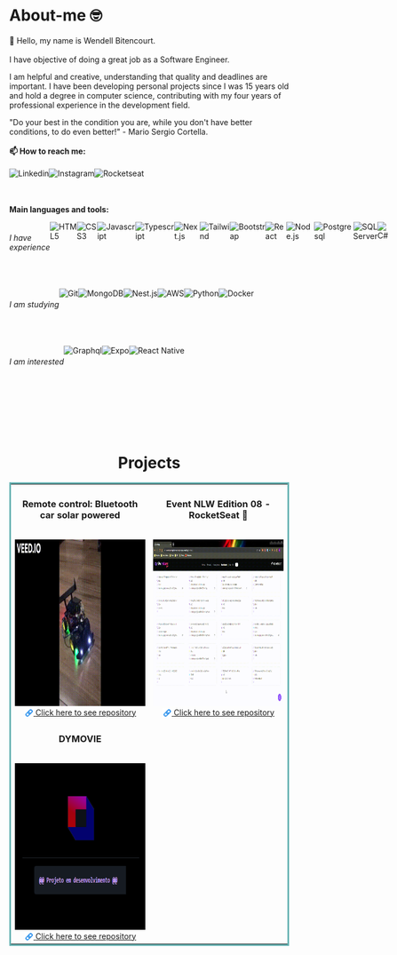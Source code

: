 # About-me 🤓

👋 Hello, my name is Wendell Bitencourt. 
<br/>
<br/>
I have objective of doing a great job as a Software Engineer.

I am helpful and creative, understanding that quality and deadlines are important. I have been developing personal projects since I was 15 years old and hold a degree in computer science, contributing with my four years of professional experience in the development field.

"Do your best in the condition you are, while you don't have better conditions, to do even better!" - Mario Sergio Cortella.
<br> 
<br/>
**📫 How to reach me:**
<br/>
<br/>
<a href="https://www.linkedin.com/in/wendell-bitencourt/" target="blank"><img title="Linkedin" align="left" height="40" src="https://user-images.githubusercontent.com/51727640/169602833-50664130-57c3-4491-842a-ac093fc0493e.svg"></a>
<a href="https://www.instagram.com/wbitencourt.dev/" target="blank"><img title="Instagram" align="left" height="40" src="https://user-images.githubusercontent.com/51727640/169602835-f8578787-11b8-49ba-88ea-b5179e035cad.svg"></a>
<a href="https://app.rocketseat.com.br/me/wendell-bitencourt" target="blank"><img title="Rocketseat" align="left" height="40" src="https://user-images.githubusercontent.com/51727640/169602836-2b52f6d2-e9b3-46d4-a9e8-d32c7df1eb79.svg"></a>
<br/>
<br/>
<br/>

**Main languages and tools:**
<div style="display: flex;">
    <h6>I have experience</h6>
    <a href="https://www.w3.org/html/" target="blank"><img title="HTML5" align="left" height="40" src="https://xesque.rocketseat.dev/platform/tech/html5.svg"></a>
    <a href="https://www.w3.org/Style/CSS/Overview.en.html" target="blank"><img title="CSS3" align="left" height="40" src="https://xesque.rocketseat.dev/platform/tech/css3.svg"></a>
    <a href="https://www.javascript.com/" target="blank"><img title="Javascript" align="left" height="40" src="https://xesque.rocketseat.dev/platform/tech/javascript.svg"></a>
    <a href="https://www.typescriptlang.org/" target="blank"><img title="Typescript" align="left" height="40" src="https://xesque.rocketseat.dev/platform/tech/typescript.svg"></a>
    <a href="https://nextjs.org/" target="blank"><img title="Next.js" align="left" height="40" src="https://xesque.rocketseat.dev/platform/tech/nextjs.svg"></a>
    <a href="https://tailwindcss.com/" target="blank"><img title="Tailwind" align="left" height="40" src="https://xesque.rocketseat.dev/platform/tech/tailwind.svg"></a>
    <a href="https://getbootstrap.com/" target="blank"><img title="Bootstrap" align="left" height="40" src="https://xesque.rocketseat.dev/platform/tech/bootstrap.svg"></a>
    <a href="https://reactjs.org/" target="blank"><img title="React" align="left" height="40" src="https://xesque.rocketseat.dev/platform/tech/reactjs.svg"></a>
    <a href="https://nodejs.org/en/" target="blank"><img title="Node.js" align="left" height="40" src="https://xesque.rocketseat.dev/platform/tech/node.svg"></a>
    <a href="https://www.postgresql.org/" target="blank"><img title="Postgresql" align="left" height="40" src="https://xesque.rocketseat.dev/platform/tech/postgresql.svg"></a>
    <a href="https://www.microsoft.com/en-us/sql-server/" target="blank"><img title="SQL Server" align="left" height="40" src="https://xesque.rocketseat.dev/platform/tech/sql-server.svg"></a>
    <a href="https://learn.microsoft.com/en-us/dotnet/csharp/" target="blank"><img title="C#" align="left" height="40" src="https://xesque.rocketseat.dev/platform/tech/c-sharp.svg"></a>
</div>
<br/>
<br/>
<div style="display: flex;">
    <h6>I am studying</h6>
    <a href="https://git-scm.com/" target="blank"><img title="Git" align="left" height="40" src="https://xesque.rocketseat.dev/platform/tech/git.svg"></a>
    <a href="https://www.mongodb.com/" target="blank"><img title="MongoDB" align="left" height="40" src="https://xesque.rocketseat.dev/platform/tech/mongodb.svg"></a>
    <a href="https://nestjs.com/" target="blank"><img title="Nest.js" align="left" height="40" src="https://xesque.rocketseat.dev/platform/tech/1663679627579.svg"></a>
    <a href="https://aws.amazon.com/" target="blank"><img title="AWS" align="left" height="40" src="https://xesque.rocketseat.dev/platform/tech/aws.svg"></a>
    <a href="https://www.python.org/" target="blank"><img title="Python" align="left" height="40" src="https://xesque.rocketseat.dev/platform/tech/python.svg"></a>
    <a href="https://www.docker.com/" target="blank"><img title="Docker" align="left" height="40" src="https://xesque.rocketseat.dev/platform/tech/docker.svg"></a>
</div>
<br/>
<br/>
<div style="display: flex;">
    <h6>I am interested</h6>
    <a href="https://graphql.org/" target="blank"><img title="Graphql" align="left" height="40" src="https://xesque.rocketseat.dev/platform/tech/graphql.svg"></a>
    <a href="https://expo.dev" target="blank"><img title="Expo" align="left" height="40" src="https://xesque.rocketseat.dev/platform/tech/1663680122056.svg"></a>
    <a href="https://reactnative.dev/" target="blank"><img title="React Native" align="left" height="40" src="https://xesque.rocketseat.dev/platform/tech/react-native.svg"></a>
</div>
<br/>
<br/>
<br/>
<br/>
<div align="start">
    <!--<img height="160em" src="https://github-readme-stats.vercel.app/api?username=wbitencourt&show_icons=true&include_all_commits=true&theme=radical"/>!-->
    <!--<img height="160em" src="https://github-readme-stats.vercel.app/api/top-langs/?username=wbitencourt&layout=compact&langs_count=6)]  (https://github.com/wbitencourt/github-readme-statsCompact&theme=radical"/>!-->
</div>
<br/>
<h1 align="center">Projects</h1>

<table bordercolor="#66b2b2" align="center">
    <tr>
        <td width="50%" valign="top" align="center">           
            <h3 align="center">Remote control: Bluetooth car solar powered</h3>
            <br />           
            <a align="center" valign="center" href="https://github.com/WBitencourt/Personal-Project/tree/main/RC%20Bluetooth%20car%20solar%20powered">
                <img src="images/RemoteCar_bluetooth3.gif" height="300px" alt="Remote car bluetooth"/>
            </a>
            <a align="center" valign="center" target="_blank" href="https://github.com/WBitencourt/Personal-Project/tree/main/RC%20Bluetooth%20car%20solar%20powered">
                <img title="Link" align="center" height="17" src="images/chain.png">
                <span>Click here to see repository</span>
            </a>    
        </td>    
        <td width="50%" valign="top" align="center">           
            <h3 align="center">Event NLW Edition 08 - RocketSeat 🚀</h3>
            <br />           
            <img src="images/NLW08_Rocketseat.gif" height="300px" alt="Remote car bluetooth"/>
            <a align="center" valign="center" target="_blank" href="https://github.com/WBitencourt/Technology-course/tree/master/NLW">
                <img title="Link" align="center" height="17" src="images/chain.png">
                <span>Click here to see repository</span>
            </a> 
        </td>  
    </tr>
    <tr>
        <td width="50%" valign="top" align="center">           
            <h3 align="center">DYMOVIE</h3>
            <br />           
            <a align="center" valign="center" href="https://github.com/WBitencourt/Personal-Project/tree/main/dymovie">
                <img src="images/dymovie.png" height="300px" alt="DYMOVIE"/>
            </a>
            <a align="center" valign="center" target="_blank" href="https://github.com/WBitencourt/Personal-Project/tree/main/dymovie">
                <img title="Link" align="center" height="17" src="images/chain.png">
                <span>Click here to see repository</span>
            </a>    
        </td>    
    </tr>
</table>
